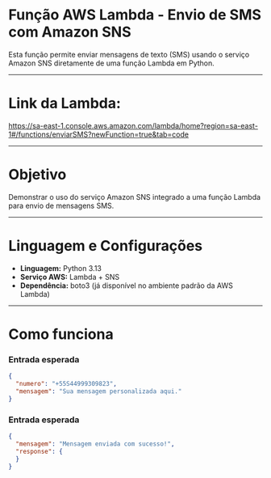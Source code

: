 # Função AWS Lambda - Envio de SMS com Amazon SNS

Esta função permite enviar mensagens de texto (SMS) usando o serviço Amazon SNS diretamente de uma função Lambda em Python.

---

# Link da Lambda:
https://sa-east-1.console.aws.amazon.com/lambda/home?region=sa-east-1#/functions/enviarSMS?newFunction=true&tab=code

---

# Objetivo

Demonstrar o uso do serviço Amazon SNS integrado a uma função Lambda para envio de mensagens SMS.

---

# Linguagem e Configurações

- **Linguagem:** Python 3.13  
- **Serviço AWS:** Lambda + SNS  
- **Dependência:** boto3 (já disponível no ambiente padrão da AWS Lambda)

---

# Como funciona

### Entrada esperada

```json
{
  "numero": "+55S44999309823",
  "mensagem": "Sua mensagem personalizada aqui."
}
```

### Entrada esperada

```json
{
  "mensagem": "Mensagem enviada com sucesso!",
  "response": {
  }
}
